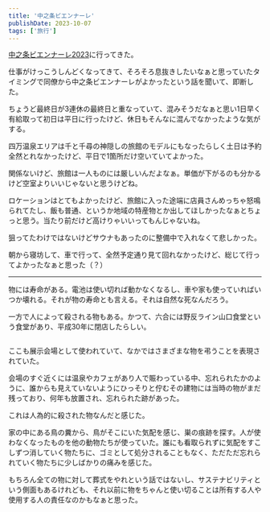 ```yaml
---
title: '中之条ビエンナーレ'
publishDate: 2023-10-07
tags: ['旅行']
---
```


[中之条ビエンナーレ2023](https://nakanojo-biennale.com/2023/)に行ってきた。

仕事がけっこうしんどくなってきて、そろそろ息抜きしたいなぁと思っていたタイミングで同僚から中之条ビエンナーレがよかったという話を聞いて、即断した。

ちょうど最終日が3連休の最終日と重なっていて、混みそうだなぁと思い1日早く有給取って初日は平日に行ったけど、休日もそんなに混んでなかったような気がする。

四万温泉エリアは千と千尋の神隠しの旅館のモデルにもなったらしく土日は予約全然とれなかったけど、平日で1箇所だけ空いていてよかった。

関係ないけど、旅館は一人ものには厳しいんだよなぁ。単価が下がるのも分かるけど空室よりいいじゃないと思うけどね。

ロケーションはとてもよかったけど、旅館に入った途端に店員さんめっちゃ怒鳴られてたし、飯も普通、というか地域の特産物とか出してほしかったなぁとちょっと思う。当たり前だけど高けりゃいいってもんじゃないね。

狙ってたわけではないけどサウナもあったのに整備中で入れなくて悲しかった。

朝から寝坊して、車で行って、全然予定通り見て回れなかったけど、総じて行ってよかったなぁと思った（？）

---

物には寿命がある。電池は使い切れば動かなくなるし、車や家も使っていればいつか壊れる。それが物の寿命とも言える。それは自然な死なんだろう。

一方で人によって殺される物もある。かつて、六合には野反ライン山口食堂という食堂があり、平成30年に閉店したらしい。

<div class="img"><img src="/images/57/01.jpg" alt=""></div>

ここも展示会場として使われていて、なかではさまざまな物を弔うことを表現されていた。

会場のすぐ近くには温泉やカフェがあり人で賑わっている中、忘れられたかのように、誰からも見えていないようにひっそりと佇むその建物には当時の物がまだ残っており、何年も放置され、忘れられた跡があった。

これは人為的に殺された物なんだと感じた。

家の中にある鳥の糞から、鳥がそこにいた気配を感じ、巣の痕跡を探す。人が使わなくなったものを他の動物たちが使っていた。誰にも看取られずに気配をすこしずつ消していく物たちに、ゴミとして処分されることもなく、ただただ忘れられていく物たちに少しばかりの痛みを感じた。

もちろん全ての物に対して葬式をやれという話ではないし、サステナビリティという側面もあるけれども、それ以前に物をちゃんと使い切ることは所有する人や使用する人の責任なのかもなぁと思った。
